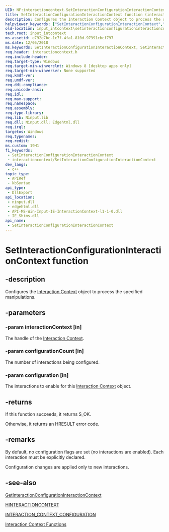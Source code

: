 ```yaml
---
UID: NF:interactioncontext.SetInteractionConfigurationInteractionContext
title: SetInteractionConfigurationInteractionContext function (interactioncontext.h)
description: Configures the Interaction Context object to process the specified manipulations.
helpviewer_keywords: ["SetInteractionConfigurationInteractionContext","SetInteractionConfigurationInteractionContext function","input_intcontext.setinteractionconfigurationinteractioncontext","interactioncontext.setinteractionconfigurationinteractioncontext","interactioncontext/SetInteractionConfigurationInteractionContext"]
old-location: input_intcontext\setinteractionconfigurationinteractioncontext.htm
tech.root: input_intcontext
ms.assetid: e792e7bc-1c7f-4fa1-810d-97391cbcf797
ms.date: 12/05/2018
ms.keywords: SetInteractionConfigurationInteractionContext, SetInteractionConfigurationInteractionContext function, input_intcontext.setinteractionconfigurationinteractioncontext, interactioncontext.setinteractionconfigurationinteractioncontext, interactioncontext/SetInteractionConfigurationInteractionContext
req.header: interactioncontext.h
req.include-header: 
req.target-type: Windows
req.target-min-winverclnt: Windows 8 [desktop apps only]
req.target-min-winversvr: None supported
req.kmdf-ver: 
req.umdf-ver: 
req.ddi-compliance: 
req.unicode-ansi: 
req.idl: 
req.max-support: 
req.namespace: 
req.assembly: 
req.type-library: 
req.lib: Ninput.lib
req.dll: Ninput.dll; Edgehtml.dll
req.irql: 
targetos: Windows
req.typenames: 
req.redist: 
ms.custom: 19H1
f1_keywords:
 - SetInteractionConfigurationInteractionContext
 - interactioncontext/SetInteractionConfigurationInteractionContext
dev_langs:
 - c++
topic_type:
 - APIRef
 - kbSyntax
api_type:
 - DllExport
api_location:
 - ninput.dll
 - edgehtml.dll
 - API-MS-Win-Input-IE-InteractionContext-l1-1-0.dll
 - IE_Shims.dll
api_name:
 - SetInteractionConfigurationInteractionContext
---
```


# SetInteractionConfigurationInteractionContext function


## -description

Configures the <a href="https://docs.microsoft.com/previous-versions/windows/desktop/input_intcontext/interaction-context-portal">Interaction Context</a> object to process the specified manipulations.

## -parameters

### -param interactionContext [in]

The handle of the <a href="https://docs.microsoft.com/previous-versions/windows/desktop/input_intcontext/interaction-context-portal">Interaction Context</a>.

### -param configurationCount [in]

The number of interactions being configured.

### -param configuration [in]

The interactions to enable for this <a href="https://docs.microsoft.com/previous-versions/windows/desktop/input_intcontext/interaction-context-portal">Interaction Context</a> object.

## -returns

If this function succeeds, it returns S_OK.
 
Otherwise, it returns an HRESULT error code.

## -remarks

By default, no configuration flags are set (no interactions are enabled). Each interaction must be explicitly declared.

Configuration changes are applied only to new interactions.

## -see-also

<a href="https://docs.microsoft.com/previous-versions/windows/desktop/api/interactioncontext/nf-interactioncontext-getinteractionconfigurationinteractioncontext">GetInteractionConfigurationInteractionContext</a>



<a href="https://docs.microsoft.com/previous-versions/windows/desktop/input_intcontext/hinteractioncontext">HINTERACTIONCONTEXT</a>



<a href="https://docs.microsoft.com/previous-versions/windows/desktop/api/interactioncontext/ns-interactioncontext-interaction_context_configuration">INTERACTION_CONTEXT_CONFIGURATION</a>



<a href="https://docs.microsoft.com/previous-versions/windows/desktop/input_intcontext/functions">Interaction Context Functions</a>

